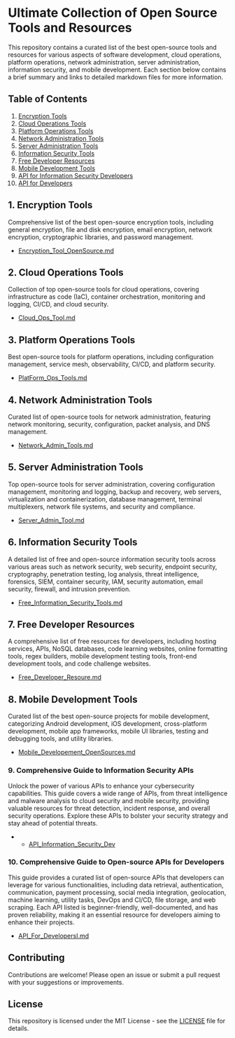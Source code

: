 # Ultimate Collection of Open Source Tools and Resources

This repository contains a curated list of the best open-source tools and resources for various aspects of software development, cloud operations, platform operations, network administration, server administration, information security, and mobile development. Each section below contains a brief summary and links to detailed markdown files for more information.

## Table of Contents

1. [Encryption Tools](#1-encryption-tools)
2. [Cloud Operations Tools](#2-cloud-operations-tools)
3. [Platform Operations Tools](#3-platform-operations-tools)
4. [Network Administration Tools](#4-network-administration-tools)
5. [Server Administration Tools](#5-server-administration-tools)
6. [Information Security Tools](#6-information-security-tools)
7. [Free Developer Resources](#7-free-developer-resources)
8. [Mobile Development Tools](#8-mobile-development-tools)
9. [API for Information Security Developers](#9-comprehensive-guide-to-information-security-apis)
10. [API for Developers](#10-comprehensive-guide-to-open-source-apis-for-developers)

## 1. Encryption Tools

Comprehensive list of the best open-source encryption tools, including general encryption, file and disk encryption, email encryption, network encryption, cryptographic libraries, and password management.

- [Encryption_Tool_OpenSource.md](Encryption_Tool_OpenSouce.md)

## 2. Cloud Operations Tools

Collection of top open-source tools for cloud operations, covering infrastructure as code (IaC), container orchestration, monitoring and logging, CI/CD, and cloud security.

- [Cloud_Ops_Tool.md](Cloud_Ops_Tool.md)

## 3. Platform Operations Tools

Best open-source tools for platform operations, including configuration management, service mesh, observability, CI/CD, and platform security.

- [PlatForm_Ops_Tools.md](PlatForm_Ops_Tools.md)

## 4. Network Administration Tools

Curated list of open-source tools for network administration, featuring network monitoring, security, configuration, packet analysis, and DNS management.

- [Network_Admin_Tools.md](Network_Admin_Tools.md)

## 5. Server Administration Tools

Top open-source tools for server administration, covering configuration management, monitoring and logging, backup and recovery, web servers, virtualization and containerization, database management, terminal multiplexers, network file systems, and security and compliance.

- [Server_Admin_Tool.md](Server_Admin_Tool.md)

## 6. Information Security Tools

A detailed list of free and open-source information security tools across various areas such as network security, web security, endpoint security, cryptography, penetration testing, log analysis, threat intelligence, forensics, SIEM, container security, IAM, security automation, email security, firewall, and intrusion prevention.

- [Free_Information_Security_Tools.md](Free_Information_Security_Tools.md)

## 7. Free Developer Resources

A comprehensive list of free resources for developers, including hosting services, APIs, NoSQL databases, code learning websites, online formatting tools, regex builders, mobile development testing tools, front-end development tools, and code challenge websites.

- [Free_Developer_Resoure.md](Free_Developer_Resoure.md)

## 8. Mobile Development Tools

Curated list of the best open-source projects for mobile development, categorizing Android development, iOS development, cross-platform development, mobile app frameworks, mobile UI libraries, testing and debugging tools, and utility libraries.

- [Mobile_Developement_OpenSources.md](Mobile_Developement_OpenSources.md)

### 9. Comprehensive Guide to Information Security APIs

Unlock the power of various APIs to enhance your cybersecurity capabilities. This guide covers a wide range of APIs, from threat intelligence and malware analysis to cloud security and mobile security, providing valuable resources for threat detection, incident response, and overall security operations. Explore these APIs to bolster your security strategy and stay ahead of potential threats.

- - [API_Information_Security_Dev](API_Information_Security_Dev.md)

### 10. Comprehensive Guide to Open-source APIs for Developers

This guide provides a curated list of open-source APIs that developers can leverage for various functionalities, including data retrieval, authentication, communication, payment processing, social media integration, geolocation, machine learning, utility tasks, DevOps and CI/CD, file storage, and web scraping. Each API listed is beginner-friendly, well-documented, and has proven reliability, making it an essential resource for developers aiming to enhance their projects.

- [API_For_DevelopersI.md](API_For_DevelopersI.md)

## Contributing

Contributions are welcome! Please open an issue or submit a pull request with your suggestions or improvements.

## License

This repository is licensed under the MIT License - see the [LICENSE](LICENSE) file for details.
